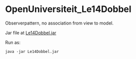 # OpenUniversiteit_Le14Dobbel
Observerpattern, no association from view to model.

Jar file at [Le14Dobbel.jar](https://github.com/simonbosman/OpenUniversiteit/tree/master/Java/Le14Dobbel/out/artifacts/Le14Dobbel_ja://github.com/simonbosman/OpenUniversiteit/tree/master/Java/Le14Dobbel/out/artifacts/Le14Dobbel_jar)

Run as:
```
java -jar Le14Dobbel.jar
```
